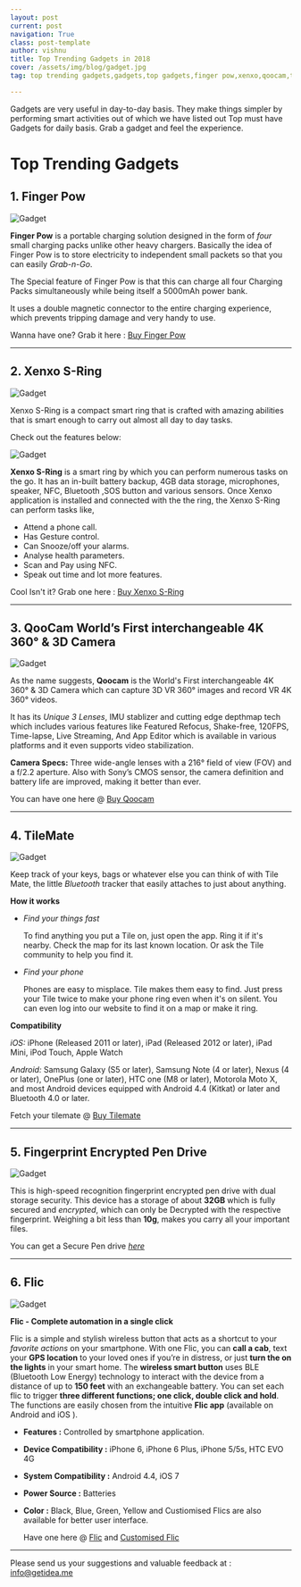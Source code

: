 ```yaml
---
layout: post
current: post
navigation: True
class: post-template
author: vishnu
title: Top Trending Gadgets in 2018
cover: /assets/img/blog/gadget.jpg
tag: top trending gadgets,gadgets,top gadgets,finger pow,xenxo,qoocam,tilemate,flic  

---
```


  Gadgets are very useful in day-to-day basis. They make things simpler by performing smart activities out of which we have listed out Top must have Gadgets for daily basis. Grab a gadget and feel the experience.

# Top Trending Gadgets

## 1. Finger Pow

![Gadget](/assets/img/blog/fp.jpg)

 **Finger Pow** is a portable charging solution designed in the form of *four* small charging packs unlike other heavy chargers. Basically the idea of Finger Pow is to store electricity to independent small packets so that you can easily *Grab-n-Go*.

 The Special feature of Finger Pow is that this can charge all four Charging Packs simultaneously while being itself a 5000mAh power bank.

 It uses a double magnetic connector to the entire charging experience, which prevents tripping damage and very handy to use.

 Wanna have one? Grab it here :
 [Buy Finger Pow][fp]

 [fp]: https://fingerpow.co/

---
## 2. Xenxo S-Ring

![Gadget](/assets/img/blog/xenxoring.jpg)

Xenxo S-Ring is a compact smart ring that is crafted with amazing abilities that is smart enough to carry out almost all day to day tasks.

Check out the features below:

![Gadget](/assets/img/blog/xenxo.jpg)

**Xenxo S-Ring** is a smart ring by which you can perform numerous tasks on the go. It has an in-built battery backup, 4GB data storage, microphones, speaker, NFC, Bluetooth ,SOS button and various sensors. Once Xenxo application is installed and connected with the the ring, the Xenxo S-Ring can perform tasks like,

 * Attend a phone call.
 * Has Gesture control.
 * Can Snooze/off your alarms.
 * Analyse health parameters.
 * Scan and Pay using NFC.
 * Speak out time and lot more features.

Cool Isn't it? Grab one here :
[Buy Xenxo S-Ring][XR]

[XR]: https://www.xenxo.pro/
---
## 3. QooCam World’s First interchangeable 4K 360° & 3D Camera

![Gadget](/assets/img/blog/qoo.jpg)

 As the name suggests, **Qoocam** is the World's First interchangeable 4K 360° & 3D Camera which can capture 3D VR 360° images and record VR 4K 360° videos.

 It has its *Unique 3 Lenses*, IMU stablizer and cutting edge depthmap tech which includes various features like Featured Refocus, Shake-free, 120FPS, Time-lapse, Live Streaming, And App Editor which is available in various platforms and it even supports video stabilization.

 **Camera Specs:** Three wide-angle lenses with a 216° field of view (FOV) and a f/2.2 aperture. Also with Sony’s CMOS sensor, the camera definition and battery life are improved, making it better than ever.  

 You can have one here @
 [Buy Qoocam][QC]

 [QC]: https://goo.gl/1oPSJA
---
## 4. TileMate

![Gadget](/assets/img/blog/tilemate.jpg)

Keep track of your keys, bags or whatever else you can think of with Tile Mate, the little *Bluetooth* tracker that easily attaches to just about anything.

**How it works**


  * *Find your things fast*

    To find anything you put a Tile on, just open the app. Ring it if it's nearby. Check the map for its last known location. Or ask the Tile community to help you find it.

  * *Find your phone*

    Phones are easy to misplace. Tile makes them easy to find. Just press your Tile twice to make your phone ring even when it's on silent. You can even log into our website to find it on a map or make it ring.  

**Compatibility**

*iOS:* iPhone (Released 2011 or later), iPad (Released 2012 or later), iPad Mini, iPod Touch, Apple Watch

*Android:* Samsung Galaxy (S5 or later), Samsung Note (4 or later), Nexus (4 or later), OnePlus (one or later), HTC one (M8 or later), Motorola Moto X, and most Android devices equipped with Android 4.4 (Kitkat) or later and Bluetooth 4.0 or later.

Fetch your tilemate  @
[Buy Tilemate][TM]

[TM]: https://www.amazon.in/Tile-Mate-Finder-Anything-4-pack/dp/B01L3VEC94
---
## 5. Fingerprint Encrypted Pen Drive

![Gadget](/assets/img/blog/pd.jpg)


This is high-speed recognition fingerprint encrypted pen drive with dual storage security. This device has a storage of about **32GB** which is fully secured and *encrypted*, which can only be Decrypted with the respective fingerprint. Weighing a bit less than **10g**, makes you carry all your important files.

You can get a Secure Pen drive
*[here][PD]*

[PD]: https://amzn.to/2NF1WyF
---
## 6. Flic

![Gadget](/assets/img/blog/flic.jpg)

**Flic - Complete automation in a single click**

Flic is a simple and stylish wireless button that acts as a shortcut to your *favorite actions* on your smartphone. With one Flic, you can **call a cab**, text your **GPS location** to your loved ones if you’re in distress, or just **turn the on the lights** in your smart home. The **wireless smart button** uses BLE (Bluetooth Low Energy) technology to interact with the device from a distance of up to **150 feet** with an exchangeable battery. You can set each flic to trigger **three different functions; one click, double click and hold**. The functions are easily chosen from the intuitive **Flic app** (available on Android and iOS ).
* **Features :** Controlled by smartphone application.
* **Device Compatibility :** iPhone 6, iPhone 6 Plus, iPhone 5/5s, HTC EVO 4G
* **System Compatibility :** Android 4.4, iOS 7
* **Power Source :** Batteries
* **Color :** Black, Blue, Green, Yellow and
  Custiomised Flics are also available for better user interface.

  Have one here  @
  [Flic][FC]
  and
  [Customised Flic][CF]

  [FC]: https://flic.io/shop

  [CF]: https://flic.io/customized-flic

---
Please send us your suggestions and valuable feedback at :               info@getidea.me
